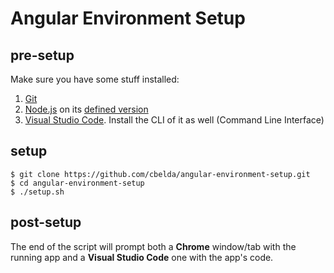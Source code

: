 # Angular Environment Setup

## pre-setup

Make sure you have some stuff installed:

1. [Git](https://git-scm.com/downloads)
2. [Node.js](https://nodejs.org/en/) on its [defined version](https://github.com/cbelda/angular-environment-setup/blob/master/setup.sh#L5)
3. [Visual Studio Code](https://code.visualstudio.com/). Install the CLI of it as well (Command Line Interface)


## setup

```
$ git clone https://github.com/cbelda/angular-environment-setup.git
$ cd angular-environment-setup
$ ./setup.sh
```

## post-setup

The end of the script will prompt both a **Chrome** window/tab with the running app and a **Visual Studio Code** one with the app's code.